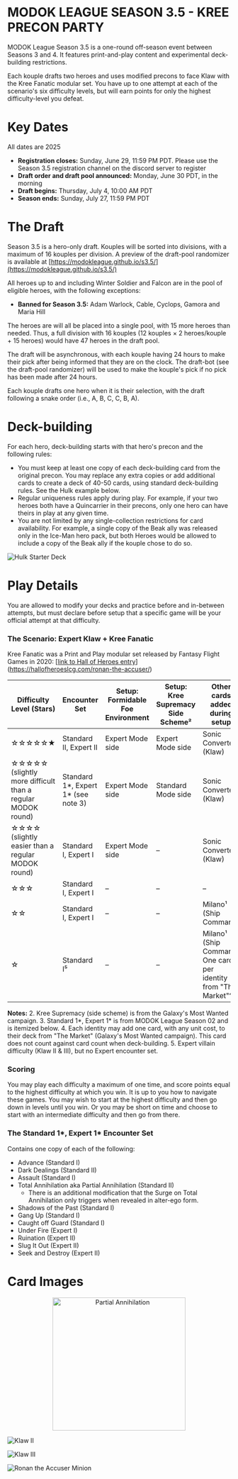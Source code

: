 # **MODOK LEAGUE SEASON 3.5 - KREE PRECON PARTY**

MODOK League Season 3.5 is a one-round off-season event between Seasons 3 and 4. It features print-and-play content and experimental deck-building restrictions.

Each kouple drafts two heroes and uses modified precons to face Klaw with the Kree Fanatic modular set. You have up to one attempt at each of the scenario's six difficulty levels, but will earn points for only the highest difficulty-level you defeat.

# Key Dates

All dates are 2025

- **Registration closes:** Sunday, June 29, 11:59 PM PDT. Please use the Season 3.5 registration channel on the discord server to register
- **Draft order and draft pool announced:** Monday, June 30 PDT, in the morning
- **Draft begins:** Thursday, July 4, 10:00 AM PDT
- **Season ends:** Sunday, July 27, 11:59 PM PDT

# The Draft

Season 3.5 is a hero-only draft. Kouples will be sorted into divisions, with a maximum of 16 kouples per division. A preview of the draft-pool randomizer is available at [https://modokleague.github.io/s3.5/](https://modokleague.github.io/s3.5/)

All heroes up to and including Winter Soldier and Falcon are in the pool of eligible heroes, with the following exceptions:

- **Banned for Season 3.5:** Adam Warlock, Cable, Cyclops, Gamora and Maria Hill

The heroes are will all be placed into a single pool, with 15 more heroes than needed. Thus, a full division with 16 kouples (12 kouples × 2 heroes/kouple + 15 heroes) would have 47 heroes in the draft pool.

The draft will be asynchronous, with each kouple having 24 hours to make their pick after being informed that they are on the clock. The draft-bot (see the draft-pool randomizer) will be used to make the kouple's pick if no pick has been made after 24 hours.

Each kouple drafts one hero when it is their selection, with the draft following a snake order (i.e., A, B, C, C, B, A).

# Deck-building

For each hero, deck-building starts with that hero's precon and the following rules:

- You must keep at least one copy of each deck-building card from the original precon. You may replace any extra copies or add additional cards to create a deck of 40-50 cards, using standard deck-building rules. See the Hulk example below.
- Regular uniqueness rules apply during play. For example, if your two heroes both have a Quincarrier in their precons, only one hero can have theirs in play at any given time.
- You are not limited by any single-collection restrictions for card availability. For example, a single copy of the Beak ally was released only in the Ice-Man hero pack, but both Heroes would be allowed to include a copy of the Beak ally if the kouple chose to do so.

![Hulk Starter Deck](https://hallofheroeslcg.com/wp-content/uploads/2020/06/hulkstarterdeck-1.jpg)

# Play Details

You are allowed to modify your decks and practice before and in-between attempts, but must declare before setup that a specific game will be your official attempt at that difficulty.

### The Scenario: Expert Klaw + Kree Fanatic

Kree Fanatic was a Print and Play modular set released by Fantasy Flight Games in 2020: [[link to Hall of Heroes entry](https://hallofheroeslcg.com/ronan-the-accuser/)](https://hallofheroeslcg.com/ronan-the-accuser/)

| Difficulty Level (Stars) | Encounter Set | Setup: Formidable Foe Environment | Setup: Kree Supremacy Side Scheme² | Other cards added during setup |
|-------------------------|---------------|-----------------------------------|-----------------------------------|------------------------------|
| ☆☆☆☆☆★ | Standard II, Expert II | Expert Mode side | Expert Mode side | Sonic Converter (Klaw) |
| ☆☆☆☆☆<br> (slightly more difficult than a regular MODOK round) | Standard 1\*, Expert 1\* (see note 3) | Expert Mode side | Standard Mode side | Sonic Converter (Klaw) |
| ☆☆☆☆<br> (slightly easier than a regular MODOK round) | Standard I, Expert I | Expert Mode side | – | Sonic Converter (Klaw) |
| ☆☆☆ | Standard I, Expert I | – | – | – |
| ☆☆ | Standard I, Expert I | – | – | Milano¹ (Ship Command) |
| ☆ | Standard I⁵ | – | – | Milano¹ (Ship Command) One card per identity from "The Market"⁴ |

**Notes:**
2. Kree Supremacy (side scheme) is from the Galaxy's Most Wanted campaign.
3. Standard 1*, Expert 1* is from MODOK League Season 02 and is itemized below.
4. Each identity may add one card, with any unit cost, to their deck from "The Market" (Galaxy's Most Wanted campaign). This card does not count against card count when deck-building.
5. Expert villain difficulty (Klaw II & III), but no Expert encounter set.

### Scoring

You may play each difficulty a maximum of one time, and score points equal to the highest difficulty at which you win. It is up to you how to navigate these games. You may wish to start at the highest difficulty and then go down in levels until you win. Or you may be short on time and choose to start with an intermediate difficulty and then go from there.

### The Standard 1*, Expert 1* Encounter Set

Contains one copy of each of the following:

- Advance (Standard I)
- Dark Dealings (Standard II)
- Assault (Standard I)  
- Total Annihilation aka Partial Annihilation (Standard II)
  - There is an additional modification that the Surge on Total Annihilation only triggers when revealed in alter-ego form.
- Shadows of the Past (Standard I)
- Gang Up (Standard I)
- Caught off Guard (Standard I)
- Under Fire (Expert I)
- Ruination (Expert II)
- Slug It Out (Expert II)
- Seek and Destroy (Expert II)

# Card Images

<p align="center">
    <img src="https://modokleague.wordpress.com/wp-content/uploads/2025/05/partial-annihilation.png" alt="Partial Annihilation" width="300">
</p>

![Klaw II](https://modokleague.wordpress.com/wp-content/uploads/2025/05/klaw-ii.png)

![Klaw III](https://modokleague.wordpress.com/wp-content/uploads/2025/05/klaw-iii.png)

![Ronan the Accuser Minion](https://modokleague.wordpress.com/wp-content/uploads/2025/05/ronan-the-accuser-minion.png)
